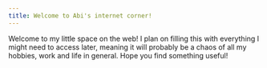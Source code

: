 ```yaml
---
title: Welcome to Abi's internet corner!
---
```


Welcome to my little space on the web! I plan on filling this with everything I might need to access later, meaning it will probably be a chaos of all my hobbies, work and life in general. Hope you find something useful!


